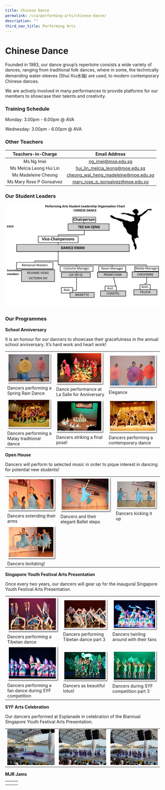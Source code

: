 ```yaml
---
title: Chinese Dance
permalink: /cca/performing-arts/chinese-dance/
description: ""
third_nav_title: Performing Arts
---
```

# Chinese Dance

Founded in 1983, our dance group’s repertoire consists a wide variety of dances, ranging from traditional folk dances, where in some, the technically demanding water-sleeves (Shui Xiu水袖) are used, to modern contemporary Chinese dances.

We are actively involved in many performances to provide platforms for our members to showcase their talents and creativity.

### Training Schedule

Monday: 3.00pm - 6.00pm @ AVA

Wednesday: 3.00pm - 6.00pm @ AVA

### Other Teachers

| Teachers-in-Charge        | Email Address                         |
|:--------:|:----------------------:|
|         Ms Ng Imei        |           ng_imei@moe.edu.sg          |
|   Ms Melcia Leong Hui Lin |     hui_lin_melcia_leong@moe.edu.sg   |
|    Ms Madeleine Cheong    | cheong_wai_heng_madeleine@moe.edu.sg  |
| Ms Mary Rose P Gonsalvez  |   mary_rose_p_gonsalvez@moe.edu.sg    |

### Our Student Leaders

![](/images/Cca/Chinese%20dance/Student%20Leaders%202021-2022.jpg)

### Our Programmes

**School Anniversary**

It is an honour for our dancers to showcase their gracefulness in the annual school anniversary. It’s hard work and heart work!

|   |   |   |
|---|---|---|
|  ![](/images/Cca/Chinese%20dance/chinese_dance01.png)  Dancers performing a Spring Rain Dance  |  ![](/images/Cca/Chinese%20dance/chinese_dance02.png)  Dance performance at La Salle for Anniversary   |  ![](/images/Cca/Chinese%20dance/chinese_dance03.png) Elegance    |
|  ![](/images/Cca/Chinese%20dance/chinese_dance04.png)Dancers performing a Malay traditional dance     |  ![](/images/Cca/Chinese%20dance/chinese_dance05.png) Dancers striking a final pose!    |  ![](/images/Cca/Chinese%20dance/chinese_dance06.png)  Dancers performing a contemporary dance  |

**Open House**


Dancers will perform to selected music in order to pique interest in dancing for potential new students!


|   |   |   |
|---|---|---|
|  ![](/images/Cca/Chinese%20dance/chinese_dance07.png)  Dancers extending their arms   | ![](/images/Cca/Chinese%20dance/chinese_dance08.png) Dancers and their elegant Ballet steps   | ![](/images/Cca/Chinese%20dance/chinese_dance09.png)   Dancers kicking it up  |
|  ![](/images/Cca/Chinese%20dance/chinese_dance10.png)  Dancers levitating!  |   |   |


**Singapore Youth Festival Arts Presentation**

Once every two years, our dancers will gear up for the inaugural Singapore Youth Festival Arts Presentation.

|   |   |   |
|---|---|---|
|  ![](/images/Cca/Chinese%20dance/chinese_dance11.png) Dancers performing a Tibetan dance  |  ![](/images/Cca/Chinese%20dance/chinese_dance12.png) Dancers performing Tibetan dance part 3   | ![](/images/Cca/Chinese%20dance/chinese_dance13.png)    Dancers twirling around with their fans |
| ![](/images/Cca/Chinese%20dance/chinese_dance14.png)  Dancers performing a fan dance during SYF competition   |  ![](/images/Cca/Chinese%20dance/chinese_dance15.png) Dancers as beautiful lotus!  |  ![](/images/Cca/Chinese%20dance/chinese_dance16.png)  Dancers during SYF competition part 3 |



**SYF Arts Celebration**

Our dancers performed at Esplanade in celebration of the Biannual Singapore Youth Festival Arts Presentation.



|   |   |   |
|---|---|---|
|  ![](/images/Cca/Chinese%20dance/SYF%20Celebrate1.jpg) |   ![](/images/Cca/Chinese%20dance/SYF%20Celebrate2.jpg)  |   ![](/images/Cca/Chinese%20dance/SYF%20Celebrate3.jpg) |



**MJR Jams**


|   |   |   |
|---|---|---|
|   |   |   |
|   |   |   |